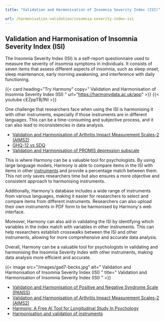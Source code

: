 ```yaml
---
title: "Validation and Harmonisation of Insomnia Severity Index (ISI)"

url: /harmonisation-validation/insomnia-severity-index-isi
---
```


## Validation and Harmonisation of Insomnia Severity Index (ISI)

The Insomnia Severity Index (ISI) is a self-report questionnaire used to measure the severity of insomnia symptoms in individuals. It consists of seven items that assess different aspects of insomnia, such as sleep onset, sleep maintenance, early morning awakening, and interference with daily functioning.

{{< card heading="Try Harmony" copy=" Validation and Harmonisation of Insomnia Severity Index (ISI) " url="https://harmonydata.ac.uk/app" >}}
{{< youtube cEZppTBj1NI >}}

One challenge that researchers face when using the ISI is harmonising it with other instruments, especially if those instruments are in different languages. This can be a time-consuming and subjective process, and it can also lead to inconsistencies in data analysis.

* [Validation and Harmonisation of Arthritis Impact Measurement Scales-2 (AIMS2)](/harmonisation-validation/arthritis-impact-measurement-scales-2-aims2)
* [GHQ-12 vs SDQ](/compare-harmonise-instruments/ghq-12-vs-sdq/)
* [Validation and Harmonisation of PROMIS depression subscale](/harmonisation-validation/promis-depression-subscale)

This is where Harmony can be a valuable tool for psychologists. By using large language models, Harmony is able to compare items in the ISI with items in other [instruments](/item-harmonisation/harmony-a-free-ai-tool-for-harmonisation-of-instruments-in-psychology) and provide a percentage match between them. This not only saves researchers time but also ensures a more objective and consistent approach to harmonising instruments.

Additionally, Harmony's database includes a wide range of instruments from various languages, making it easier for researchers to select and compare items from different instruments. Researchers can also upload their own instruments in PDF form to be harmonised by Harmony's web interface.

Moreover, Harmony can also aid in validating the ISI by identifying which variables in the index match with variables in other instruments. This can help researchers establish crosswalks between the ISI and other instruments, allowing for more comprehensive and accurate data analysis.

Overall, Harmony can be a valuable tool for psychologists in validating and harmonising the Insomnia Severity Index with other instruments, making data analysis more efficient and accurate.


{{< image src="/images/gad7-becks.jpg" alt=" Validation and Harmonisation of Insomnia Severity Index (ISI) " title=" Validation and Harmonisation of Insomnia Severity Index (ISI) " >}}









* [Validation and Harmonisation of Positive and Negative Syndrome Scale (PANSS)](/harmonisation-validation/positive-and-negative-syndrome-scale-panss)
* [Validation and Harmonisation of Arthritis Impact Measurement Scales-2 (AIMS2)](/harmonisation-validation/arthritis-impact-measurement-scales-2-aims2)
* [Harmony: A Free AI Tool for Longitudinal Study In Psychology](/item-harmonisation/harmony-a-free-ai-tool-for-longitudinal-study-in-psychology)
* [Harmonisation and validation of instruments](/harmonisation-validation/)